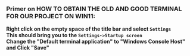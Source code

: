 ### Primer on HOW TO OBTAIN THE OLD AND GOOD TERMINAL FOR OUR PROJECT ON WIN11:

**Right click on the empty space of the title bar and select ```Settings```<br> This should bring you to
the ```Settings->Startup screen```<br>
Change the "Default terminal application" to "Windows Console Host"
and Click "Save"**

